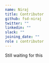 ```yaml
---
name: Niraj
title: Contributor
github: fsd-niraj
twitter: ""
linkedin: ""
slack: ""
joining_date: ""
role : contributor
---
```


Still waiting for this
